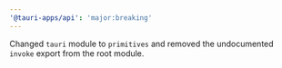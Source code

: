 ```yaml
---
'@tauri-apps/api': 'major:breaking'
---
```


Changed `tauri` module to `primitives` and removed the undocumented `invoke` export from the root module.
